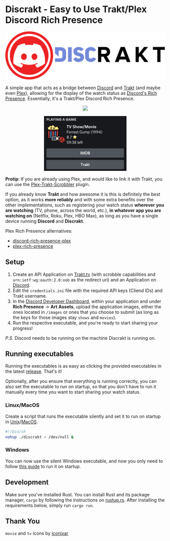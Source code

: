 # Discrakt - Easy to Use Trakt/Plex Discord Rich Presence

<p align="center"><img src="./images/demo/discrakt.png" width="700px"><p>

A simple app that acts as a bridge between [Discord](https://discord.com/) and [Trakt](https://trakt.tv) (and maybe even [Plex](https://www.plex.tv/)), allowing for the display of the watch status as [Discord's Rich Presence](https://discord.com/rich-presence). Essentially, it's a Trakt/Plex Discord Rich Presence.

<p align="center"><img src="./images/demo/member-list.png" width="260px"><p>

<p align="center"><img src="./images/demo/profile-status.png" width="260px"><p>

**Protip**: If you are already using Plex, and would like to link it with Trakt, you can use the [Plex-Trakt-Scrobbler](https://github.com/trakt/Plex-Trakt-Scrobbler) plugin.

If you already know **Trakt** and how awesome it is this is definitely the best option, as it works **more reliably** and with some extra benefits over the other implementations, such as registering your watch status **wherever you are watching** (TV, phone, across the world, etc.), **in whatever app you are watching on** (Netflix, Roku, Plex, HBO Max), as long as you have a single device running **Discord** and **Discrakt**.

Plex Rich Presence alternatives:
- [discord-rich-presence-plex](https://github.com/Phineas05/discord-rich-presence-plex)
- [plex-rich-presence](https://github.com/Ombrelin/plex-rich-presence)

## Setup

1. Create an API Application on [Trakt.tv](https://trakt.tv/oauth/applications/new) (with scrobble capabilities and `urn:ietf:wg:oauth:2.0:oob` as the redirect uri) and an Application on [Discord](https://discord.com/developers/applications).
2. Edit the `credentials.ini` file with the required API keys (Cliend IDs) and Trakt username.
3. In the [Discord Developer Dashboard](https://discord.com/developers/applications), within your application and under **Rich Presence** -> **Art Assets**, upload the application images, either the ones located in `/images` or ones that you choose to submit (as long as the keys for those images stay `shows` and `movies`).
4. Run the respective executable, and you're ready to start sharing your progress!

*P.S.* Discord needs to be running on the machine Discrakt is running on. 

## Running executables

Running the executables is as easy as clicking the provided executables in the latest [release](https://github.com/afonsojramos/discrakt/releases). That's it!

Optionally, after you ensure that everything is running correctly, you can also set the executable to run on startup, so that you don't have to run it manually every time you want to start sharing your watch status.

### Linux/MacOS

Create a script that runs the executable silently and set it to run on startup in [Unix](https://raspberrypi.stackexchange.com/questions/15475/run-bash-script-on-startup)/[MacOS](https://www.karltarvas.com/2020/09/11/macos-run-script-on-startup.html).

```bash
#!/bin/sh
nohup ./discrakt > /dev/null &
```

### Windows

You can now use the silent Windows executable, and now you only need to follow [this guide](https://support.microsoft.com/en-us/windows/add-an-app-to-run-automatically-at-startup-in-windows-10-150da165-dcd9-7230-517b-cf3c295d89dd) to run it on startup.

## Development

Make sure you've installed Rust. You can install Rust and its package manager, `cargo` by following the instructions on [rustup.rs](https://rustup.rs/).
After installing the requirements below, simply run `cargo run`.

## Thank You

`movie` and `tv` icons by [iconixar](https://www.flaticon.com/authors/iconixar)
